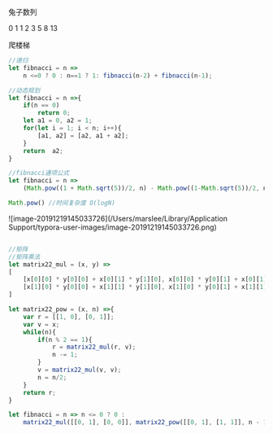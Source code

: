 兔子数列

0 1 1 2 3 5 8 13

爬楼梯

```js
//递归
let fibnacci = n => 
	n <=0 ? 0 : n==1 ? 1: fibnacci(n-2) + fibnacci(n-1);
```

```js
//动态规划
let fibnacci = n =>{
    if(n == 0)
        return 0;
    let a1 = 0, a2 = 1;
    for(let i = 1; i < n; i++){
        [a1, a2] = [a2, a1 + a2];
    }
    return  a2;
}
```

```js
//fibnacci通项公式
let fibnacci = n =>
	(Math.pow((1 + Math.sqrt(5))/2, n) - Math.pow((1-Math.sqrt(5))/2, n)) / Math.sqrt(5);

Math.pow() //时间复杂度 O(logN)
```

![image-20191219145033726](/Users/marslee/Library/Application Support/typora-user-images/image-20191219145033726.png)

```js

//矩阵
//矩阵乘法
let matrix22_mul = (x, y) =>
[
    [x[0][0] * y[0][0] + x[0][1] * y[1][0], x[0][0] * y[0][1] + x[0][1] * y[1][1]],
    [x[1][0] * y[0][0] + x[1][1] * y[1][0], x[1][0] * y[0][1] + x[1][1] * y[1][1]],
]

let matrix22_pow = (x, n) =>{
    var r = [[1, 0], [0, 1]];
    var v = x;
    while(n){
        if(n % 2 == 1){
            r = matrix22_mul(r, v);
            n -= 1;
        }
        v = matrix22_mul(v, v);
        n = n/2;
    }
    return r;
}

let fibnacci = n => n <= 0 ? 0 :
	matrix22_mul([[0, 1], [0, 0]], matrix22_pow([[0, 1], [1, 1]], n - 1))[0][1];
```

